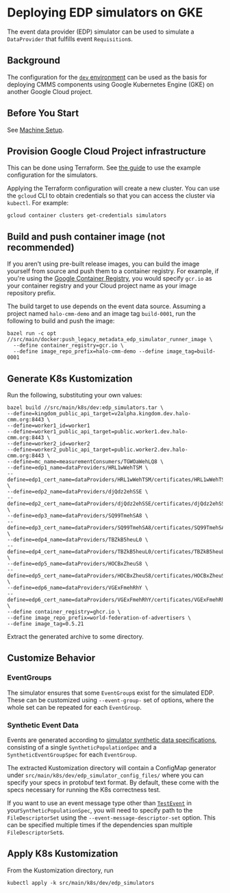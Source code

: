 # Deploying EDP simulators on GKE

The event data provider (EDP) simulator can be used to simulate a `DataProvider`
that fulfills event `Requisition`s.

## Background

The configuration for the [`dev` environment](../../src/main/k8s/dev) can be
used as the basis for deploying CMMS components using Google Kubernetes Engine
(GKE) on another Google Cloud project.

## Before You Start

See [Machine Setup](machine-setup.md).

## Provision Google Cloud Project infrastructure

This can be done using Terraform. See [the guide](terraform.md) to use the
example configuration for the simulators.

Applying the Terraform configuration will create a new cluster. You can use the
`gcloud` CLI to obtain credentials so that you can access the cluster via
`kubectl`. For example:

```shell
gcloud container clusters get-credentials simulators
```

## Build and push container image (not recommended)

If you aren't using pre-built release images, you can build the image yourself
from source and push them to a container registry. For example, if you're using
the [Google Container Registry](https://cloud.google.com/container-registry),
you would specify `gcr.io` as your container registry and your Cloud project
name as your image repository prefix.

The build target to use depends on the event data source. Assuming a project
named `halo-cmm-demo` and an image tag `build-0001`, run the following to build
and push the image:

```shell
bazel run -c opt //src/main/docker:push_legacy_metadata_edp_simulator_runner_image \
  --define container_registry=gcr.io \
  --define image_repo_prefix=halo-cmm-demo --define image_tag=build-0001
```

## Generate K8s Kustomization

Run the following, substituting your own values:

```shell
bazel build //src/main/k8s/dev:edp_simulators.tar \
--define=kingdom_public_api_target=v2alpha.kingdom.dev.halo-cmm.org:8443 \
--define=worker1_id=worker1
--define=worker1_public_api_target=public.worker1.dev.halo-cmm.org:8443 \
--define=worker2_id=worker2
--define=worker2_public_api_target=public.worker2.dev.halo-cmm.org:8443 \
--define=mc_name=measurementConsumers/TGWOaWehLQ8 \
--define=edp1_name=dataProviders/HRL1wWehTSM \
--define=edp1_cert_name=dataProviders/HRL1wWehTSM/certificates/HRL1wWehTSM \
--define=edp2_name=dataProviders/djQdz2ehSSE \
--define=edp2_cert_name=dataProviders/djQdz2ehSSE/certificates/djQdz2ehSSE \
--define=edp3_name=dataProviders/SQ99TmehSA8 \
--define=edp3_cert_name=dataProviders/SQ99TmehSA8/certificates/SQ99TmehSA8 \
--define=edp4_name=dataProviders/TBZkB5heuL0 \
--define=edp4_cert_name=dataProviders/TBZkB5heuL0/certificates/TBZkB5heuL0 \
--define=edp5_name=dataProviders/HOCBxZheuS8 \
--define=edp5_cert_name=dataProviders/HOCBxZheuS8/certificates/HOCBxZheuS8 \
--define=edp6_name=dataProviders/VGExFmehRhY \
--define=edp6_cert_name=dataProviders/VGExFmehRhY/certificates/VGExFmehRhY \
--define container_registry=ghcr.io \
--define image_repo_prefix=world-federation-of-advertisers \
--define image_tag=0.5.21
```

Extract the generated archive to some directory.

## Customize Behavior

### EventGroups

The simulator ensures that some `EventGroup`s exist for the simulated EDP. These
can be customized using `--event-group-` set of options, where the whole set can
be repeated for each `EventGroup`.

### Synthetic Event Data

Events are generated according to
[simulator synthetic data specifications](../../src/main/proto/wfa/measurement/api/v2alpha/event_group_metadata/testing/simulator_synthetic_data_spec.proto),
consisting of a single `SyntheticPopulationSpec` and a `SyntheticEventGroupSpec`
for each `EventGroup`.

The extracted Kustomization directory will contain a ConfigMap generator under
`src/main/k8s/dev/edp_simulator_config_files/` where you can specify your specs
in protobuf text format. By default, these come with the specs necessary for
running the K8s correctness test.

If you want to use an event message type other than
[`TestEvent`](../../src/main/proto/wfa/measurement/api/v2alpha/event_templates/testing/test_event.proto)
in your`SyntheticPopulationSpec`, you will need to specify path to the
`FileDescriptorSet` using the `--event-message-descriptor-set` option. This can
be specified multiple times if the dependencies span multiple
`FileDescriptorSet`s.

## Apply K8s Kustomization

From the Kustomization directory, run

```shell
kubectl apply -k src/main/k8s/dev/edp_simulators
```
